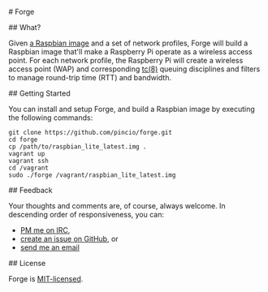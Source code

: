 # Forge

## What?

Given [a Raspbian image](https://www.raspberrypi.org/downloads/raspbian/) and a set of network
profiles, Forge will build a Raspbian image that'll make a Raspberry Pi operate as a wireless
access point. For each network profile, the Raspberry Pi will create a wireless access point (WAP)
and corresponding [tc(8)](http://linux.die.net/man/8/tc) queuing disciplines and filters to manage
round-trip time (RTT) and bandwidth.

## Getting Started

You can install and setup Forge, and build a Raspbian image by executing the following commands:

    git clone https://github.com/pincio/forge.git
    cd forge
    cp /path/to/raspbian_lite_latest.img .
    vagrant up
    vagrant ssh
    cd /vagrant
    sudo ./forge /vagrant/raspbian_lite_latest.img

## Feedback

Your thoughts and comments are, of course, always welcome. In descending order of responsiveness,
you can:

* [PM me on IRC](https://webchat.freenode.net/),
* [create an issue on GitHub](https://github.com/pincio/forge/issues/new), or
* [send me an email](mailto:yo@samsmith.io)

## License

Forge is [MIT-licensed](./LICENSE).
